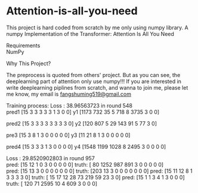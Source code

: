 # Attention-is-all-you-need
This project is hard coded from scratch by me only using numpy library.
A numpy Implementation of the Transformer: Attention Is All You Need

Requirements                                                                                                                               
NumPy

Why This Project?

The preprocess is quoted from others' project. But as you can see, the deeplearning part of attention only use numpy!!!  If you are interested in write deeplearning piplines from scratch, and wanna to join me, please let me know, my email is fangshuming519@gmail.com

Training process:
Loss :  38.96563723  in round  548                                                                                                         
pred1
[15  3  3  3  3  3  1  3  0  0] 
y1
[1173  732   35    5  718    8 3735    3    0    0]

pred2
[15  3  3  3  3  3  3  3  3  0]
y2
[120 807   5  29 143  91   5  77   3   0]

pre3
[15  3  8  1  3  0  0  0  0  0]
y3
[11 21  8  1  3  0  0  0  0  0]

pred4
[15  3  3  3  1  3  0  0  0  0]
y4
[1548 1199 1028    8 2495    3    0    0    0    0]

Loss :  29.8520902803  in round  957                                                                                                     
pred: [15 12  1  0  3  0  0  0  0  0]  truth: [  80 1252  987  891    3    0    0    0    0    0]                                       
pred: [15 13  3  0  0  0  0  0  0  0]  truth: [203  13   3   0   0   0   0   0   0   0]
pred: [15 11 12  8  1  3  3  3  3  0]  truth: [ 15  17  12  28  73 219  59  23   3   0]
pred: [15  1  1  3  4  1  3  0  0  0]  truth: [ 120   71 2595   10    4  609    3    0    0    0]
